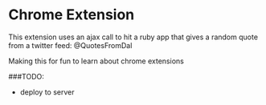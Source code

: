 Chrome Extension
================

This extension uses an ajax call to hit a ruby app that gives a random quote from a twitter feed: @QuotesFromDal

Making this for fun to learn about chrome extensions

###TODO:
* deploy to server